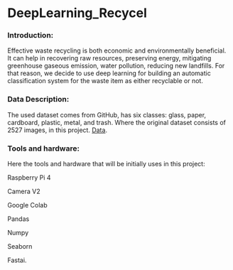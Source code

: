 # DeepLearning_Recycel


	 

### Introduction:
Effective waste recycling is both economic and environmentally beneficial. It can help in 
recovering raw resources, preserving energy, mitigating greenhouse gaseous emission, water 
pollution, reducing new landfills. For that reason, we decide to use deep learning for building an 
automatic classification system for the waste item as either recyclable or not.


### Data Description:
The used dataset comes from GitHub, has six classes: glass, paper, cardboard, plastic, metal, and 
trash. Where the original dataset consists of 2527 images, in this project.
 <a href="https://github.com/MostefaBen/Trash-classification">Data</a>. 
 

### Tools and hardware:
Here the tools and hardware that will be initially uses in this project:

Raspberry Pi 4

Camera V2

Google Colab

Pandas

Numpy

Seaborn

Fastai.
